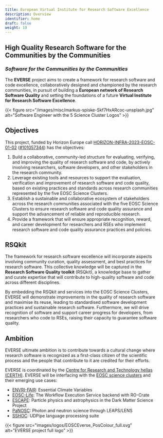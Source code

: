 ```yaml
---
title: European Virtual Institute for Research Software Excellence
description: Overview
identifier: home
draft: false 
weight: 10
---
```


<!-- {{< figure src="/images/everse-logo-white-bg.png" alt="EVERSE Logo" class="justify-center" >}} -->

## High Quality Research Software for the Communities by the Communities
### *Software for the Communities by the Communities*

The **EVERSE** project aims to create a framework for research software and code excellence, collaboratively designed and championed by the research communities, in pursuit of building a **European network of Research Software Quality** and setting the foundations of a future **Virtual Institute for Research Software Excellence**.

{{< figure src="/images/misc/markus-spiske-Skf7HxARcoc-unsplash.jpg" alt="Software Engineer with the 5 Science Cluster Logos" >}}

## Objectives

This project, funded by Horizon Europe call [HORIZON-INFRA-2023-EOSC-01-02](https://ec.europa.eu/info/funding-tenders/opportunities/portal/screen/opportunities/topic-details/horizon-infra-2023-eosc-01-02) ([#101057344](https://doi.org/10.3030/101057344)) has the objectives:

1. Build a collaborative, community-led structure for evaluating, verifying, and improving the quality of research software and code, by actively involving researchers, software developers, and other stakeholders in the research community.
2. Leverage existing tools and resources to support the evaluation, verification and improvement of research software and code quality, based on existing practices and standards across research communities represented by the five EOSC Science Clusters.
3. Establish a sustainable and collaborative ecosystem of stakeholders across the research communities associated with the five EOSC Science Clusters to ensure research software and code quality assurance and support the advancement of reliable and reproducible research.
4. Provide a framework that will ensure appropriate recognition, reward, and career development for researchers and RSEs who implement research software and code quality assurance practices and policies.

## RSQkit

The framework for research software excellence will incorporate aspects involving community curation, quality assessment, and best practices for research software. This collective knowledge will be captured in the **Research Software Quality toolkit** (RSQkit), a knowledge base to gather and curate expertise that will contribute to high-quality software and code across different disciplines.

By embedding the RSQkit and services into the EOSC Science Clusters, EVERSE will demonstrate improvements in the quality of research software and maximise its reuse, leading to standardised software development practices and sustainable research software. Furthermore, we will drive recognition of software and support career progress for developers, from researchers who code to RSEs, raising their capacity to guarantee software quality.

## Ambition

EVERSE ultimate ambition is to contribute towards a cultural change where research software is recognized as a first-class citizen of the scientific process and the people that contribute to it are credited for their efforts.

EVERSE is coordinated by the [Centre for Research and Technology hellas (CERTH)](https://www.certh.gr). EVERSE will be interfacing with the [EOSC science clusters](https://eosc-portal.eu/esfri-thematic-cluster-projects) and their emerging use cases:
- [ENVRI-FAIR](https://envri.eu/home-envri-fair/): Essential Climate Variables
- [EOSC-Life](https://www.eosc-life.eu/): The Workflow Execution Service backend with RO-Crate
- [ESCAPE](https://projectescape.eu/): Particle physics and astrophysics in the Dark Matter Science Project
- [PaNOSC](https://www.panosc.eu/): Photon and neutron science through LEAPS/LENS
- [SSHOC](https://sshopencloud.eu/): UDPipe language processing suite

<!-- {{< flex-content >}}
{{< figure src="/images/logos/science-clusters_0.png" alt="Science Cluster Organisation Logo" >}}
{{< /flex-content >}} -->

{{< figure src="images/logos/EOSCEverse_PosColour_full.svg" alt="EVERSE project full logo" >}}

<!-- {{< figure src="/images/EOSC-EVERSE.png" alt="Software Engineer with the 5 Science Cluster Logos" >}} -->

<!-- {{< carousel images="{/images/background/light-squid.jpg,/images/background/code-glow-smoke.jpg,/images/background/tech-data.jpg}" interval=1000 >}} -->